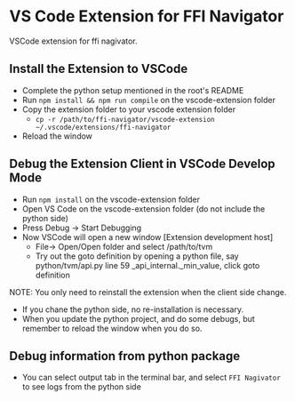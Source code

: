 # VS Code Extension for FFI Navigator

VSCode extension for ffi nagivator.


## Install the Extension to VSCode

- Complete the python setup mentioned in the root's README
- Run ```npm install && npm run compile```  on the vscode-extension folder
- Copy the extension folder to your vscode extension folder
  - ```cp -r /path/to/ffi-navigator/vscode-extension  ~/.vscode/extensions/ffi-navigator```
- Reload the window


## Debug the Extension Client in VSCode Develop Mode

- Run ```npm install``` on the vscode-extension folder
- Open VS Code on the vscode-extension folder (do not include the python side)
- Press Debug -> Start Debugging
- Now VSCode will open a new window [Extension development host]
  - File-> Open/Open folder and select /path/to/tvm
  - Try out the goto definition by opening a python file, say python/tvm/api.py line 59 _api_internal._min_value, click goto definition

NOTE: You only need to reinstall the extension when the client side change.
- If you chane the python side, no re-installation is necessary.
- When you update the python project, and do some debugs, but remember to reload the window when you do so.

## Debug information from python package

- You can select output tab in the terminal bar, and select `FFI Nagivator` to see logs from the python side
